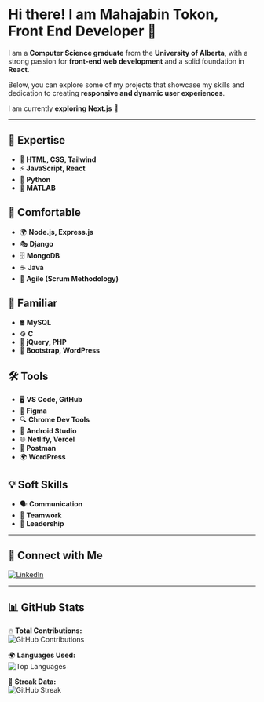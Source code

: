 # Hi there! I am Mahajabin Tokon, Front End Developer 👋

I am a **Computer Science graduate** from the **University of Alberta**, with a strong passion for **front-end web development** and a solid foundation in **React**.  

Below, you can explore some of my projects that showcase my skills and dedication to creating **responsive and dynamic user experiences**.  

I am currently **exploring Next.js** 🚀  

---

## 🚀 **Expertise**
- 🎨 **HTML, CSS, Tailwind**  
- ⚡ **JavaScript, React**  
- 🐍 **Python**  
- 🧮 **MATLAB**  

## 🔧 **Comfortable**
- 🌍 **Node.js, Express.js**  
- 🎭 **Django**  
- 🗄️ **MongoDB**  
- ☕ **Java**  
- 🔄 **Agile (Scrum Methodology)**  

## 📌 **Familiar**
- 🛢 **MySQL**  
- ⚙️ **C**  
- 🔗 **jQuery, PHP**  
- 🎨 **Bootstrap, WordPress**  

## 🛠 **Tools**
- 🖥 **VS Code, GitHub**  
- 🎨 **Figma**  
- 🔍 **Chrome Dev Tools**  
- 📱 **Android Studio**  
- 🌐 **Netlify, Vercel**  
- 📡 **Postman**  
- 🌍 **WordPress**  

## 💡 **Soft Skills**
- 🗣 **Communication**  
- 🤝 **Teamwork**  
- 🎯 **Leadership**  

---

## 🔗 **Connect with Me**
[![LinkedIn](https://img.shields.io/badge/LinkedIn-Connect-blue?style=flat&logo=linkedin)](your-linkedin-link)

---

## 📊 **GitHub Stats**
🔥 **Total Contributions:**  
![GitHub Contributions](https://github-readme-streak-stats.herokuapp.com/?user=your-github-username&theme=dark&hide_border=true)  

🌍 **Languages Used:**  
![Top Languages](https://github-readme-stats.vercel.app/api/top-langs/?username=your-github-username&layout=compact&theme=dark&hide_border=true)  

🚀 **Streak Data:**  
![GitHub Streak](https://github-readme-streak-stats.herokuapp.com/?user=your-github-username&theme=dark&hide_border=true)  
